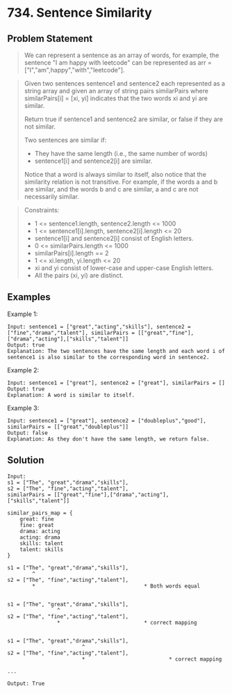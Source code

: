 # 734. Sentence Similarity

## Problem Statement

> We can represent a sentence as an array of words, for example, the sentence "I am happy with leetcode" can be represented as arr = ["I","am",happy","with","leetcode"].

> Given two sentences sentence1 and sentence2 each represented as a string array and given an array of string pairs similarPairs where similarPairs[i] = [xi, yi] indicates that the two words xi and yi are similar.
>
> Return true if sentence1 and sentence2 are similar, or false if they are not similar.
>
> Two sentences are similar if:
>
> - They have the same length (i.e., the same number of words)
> - sentence1[i] and sentence2[i] are similar.
>
> Notice that a word is always similar to itself, also notice that the similarity relation is not transitive. For example, if the words a and b are similar, and the words b and c are similar, a and c are not necessarily similar.

> Constraints:
>
> - 1 <= sentence1.length, sentence2.length <= 1000
> - 1 <= sentence1[i].length, sentence2[i].length <= 20
> - sentence1[i] and sentence2[i] consist of English letters.
> - 0 <= similarPairs.length <= 1000
> - similarPairs[i].length == 2
> - 1 <= xi.length, yi.length <= 20
> - xi and yi consist of lower-case and upper-case English letters.
> - All the pairs (xi, yi) are distinct.

## Examples

Example 1:

```
Input: sentence1 = ["great","acting","skills"], sentence2 = ["fine","drama","talent"], similarPairs = [["great","fine"],["drama","acting"],["skills","talent"]]
Output: true
Explanation: The two sentences have the same length and each word i of sentence1 is also similar to the corresponding word in sentence2.
```

Example 2:

```
Input: sentence1 = ["great"], sentence2 = ["great"], similarPairs = []
Output: true
Explanation: A word is similar to itself.
```

Example 3:

```
Input: sentence1 = ["great"], sentence2 = ["doubleplus","good"], similarPairs = [["great","doubleplus"]]
Output: false
Explanation: As they don't have the same length, we return false.
```

## Solution

```
Input:
s1 = ["The", "great","drama","skills"],
s2 = ["The", "fine","acting","talent"],
similarPairs = [["great","fine"],["drama","acting"],["skills","talent"]]

similar_pairs_map = {
    great: fine
    fine: great
    drama: acting
    acting: drama
    skills: talent
    talent: skills
}

s1 = ["The", "great","drama","skills"],
        ^
s2 = ["The", "fine","acting","talent"],
        *                                   * Both words equal


s1 = ["The", "great","drama","skills"],
                ^
s2 = ["The", "fine","acting","talent"],
                *                           * correct mapping


s1 = ["The", "great","drama","skills"],
                        ^
s2 = ["The", "fine","acting","talent"],
                        *                           * correct mapping

...

Output: True
```
